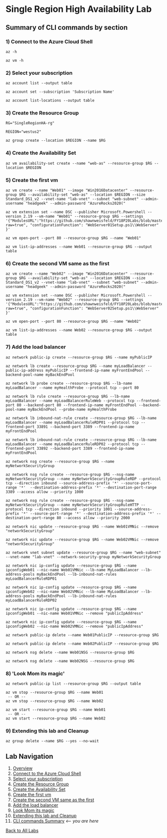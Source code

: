 # Single Region High Availability Lab 
## Summary of CLI commands by section
### 1) Connect to the Azure Cloud Shell
```
az -h

az vm -h
```

### 2) Select your subscription
```
az account list --output table

az account set --subscription 'Subscription Name'

az account list-locations --output table
```

### 3) Create the Resource Group
```
RG="SingleRegionHA-rg"

REGION="westus2"

az group create --location $REGION --name $RG
```

### 4) Create the Availability Set
```
az vm availability-set create --name "web-as" --resource-group $RG --location $REGION
```

### 5) Create the first vm
```
az vm create --name "Web01" --image "Win2016Datacenter" --resource-group $RG --availability-set "web-as" --location $REGION --size Standard_DS1_v2 --vnet-name "lab-vnet" --subnet "web-subnet" --admin-username "headgeek" --admin-password "AzureRocks2020("

az vm extension set --name DSC --publisher Microsoft.Powershell --version 2.19 --vm-name "Web01" --resource-group $RG --settings '{"ModulesURL":"https://github.com/shawnweisfeld/FY18P20Labs/blob/master/AzureIaaS/SingleRegionHALab/assets/WebServerSetup.zip?raw=true", "configurationFunction": "WebServer01Setup.ps1\\WebServer" }'

az vm open-port --port 80 --resource-group $RG --name "Web01"

az vm list-ip-addresses --name Web01 --resource-group $RG --output table
```

### 6) Create the second VM same as the first
```
az vm create --name "Web02" --image "Win2016Datacenter" --resource-group $RG --availability-set "web-as" --location $REGION --size Standard_DS1_v2 --vnet-name "lab-vnet" --subnet "web-subnet" --admin-username "headgeek" --admin-password "AzureRocks2020("

az vm extension set --name DSC --publisher Microsoft.Powershell --version 2.19 --vm-name "Web02" --resource-group $RG --settings '{"ModulesURL":"https://github.com/shawnweisfeld/FY18P20Labs/blob/master/AzureIaaS/SingleRegionHALab/assets/WebServerSetup.zip?raw=true", "configurationFunction": "WebServer02Setup.ps1\\WebServer" }'

az vm open-port --port 80 --resource-group $RG --name "Web02"

az vm list-ip-addresses --name Web02 --resource-group $RG --output table
```

### 7) Add the load balancer
```
az network public-ip create --resource-group $RG --name myPublicIP

az network lb create --resource-group $RG --name myLoadBalancer --public-ip-address myPublicIP --frontend-ip-name myFrontEndPool --backend-pool-name myBackEndPool

az network lb probe create --resource-group $RG --lb-name myLoadBalancer --name myHealthProbe --protocol tcp --port 80

az network lb rule create --resource-group $RG --lb-name myLoadBalancer --name myLoadBalancerRuleWeb --protocol tcp --frontend-port 80 --backend-port 80 --frontend-ip-name myFrontEndPool --backend-pool-name myBackEndPool --probe-name myHealthProbe

az network lb inbound-nat-rule create --resource-group $RG --lb-name myLoadBalancer --name myLoadBalancerRuleRDP01 --protocol tcp --frontend-port 33891 --backend-port 3389 --frontend-ip-name myFrontEndPool

az network lb inbound-nat-rule create --resource-group $RG --lb-name myLoadBalancer --name myLoadBalancerRuleRDP02 --protocol tcp --frontend-port 33892 --backend-port 3389 --frontend-ip-name myFrontEndPool

az network nsg create --resource-group $RG --name myNetworkSecurityGroup

az network nsg rule create --resource-group $RG --nsg-name myNetworkSecurityGroup --name myNetworkSecurityGroupRuleRDP --protocol tcp --direction inbound --source-address-prefix '*' --source-port-range '*'  --destination-address-prefix '*' --destination-port-range 3389 --access allow --priority 1000

az network nsg rule create --resource-group $RG --nsg-name myNetworkSecurityGroup --name myNetworkSecurityGroupRuleHTTP --protocol tcp --direction inbound --priority 1001 --source-address-prefix '*' --source-port-range '*' --destination-address-prefix '*' --destination-port-range 80 --access allow --priority 2000

az network nic update --resource-group $RG --name Web01VMNic --remove "networkSecurityGroup"

az network nic update --resource-group $RG --name Web02VMNic --remove "networkSecurityGroup"

az network vnet subnet update --resource-group $RG --name "web-subnet" --vnet-name "lab-vnet" --network-security-group myNetworkSecurityGroup

az network nic ip-config update --resource-group $RG --name ipconfigWeb01 --nic-name Web01VMNic --lb-name MyLoadBalancer --lb-address-pools myBackEndPool --lb-inbound-nat-rules myLoadBalancerRuleRDP01

az network nic ip-config update --resource-group $RG --name ipconfigWeb02 --nic-name Web02VMNic --lb-name MyLoadBalancer --lb-address-pools myBackEndPool --lb-inbound-nat-rules myLoadBalancerRuleRDP02

az network nic ip-config update --resource-group $RG --name ipconfigWeb01 --nic-name Web01VMNic --remove "publicIpAddress"

az network nic ip-config update --resource-group $RG --name ipconfigWeb02 --nic-name Web02VMNic --remove "publicIpAddress"

az network public-ip delete --name Web01PublicIP --resource-group $RG

az network public-ip delete --name Web02PublicIP --resource-group $RG

az network nsg delete --name Web01NSG --resource-group $RG

az network nsg delete --name Web02NSG --resource-group $RG
```

### 8) 'Look Mom its magic'
```
az network public-ip list --resource-group $RG --output table

az vm stop --resource-group $RG --name Web01
 -- OR --
az vm stop --resource-group $RG --name Web02

az vm start --resource-group $RG --name Web01
 -- OR --
az vm start --resource-group $RG --name Web02
```
### 9) Extending this lab and Cleanup

```
az group delete --name $RG --yes --no-wait
```


## Lab Navigation
1. [Overview](./)
1. [Connect to the Azure Cloud Shell](./step01.html)
1. [Select your subscription](./step02.html)
1. [Create the Resource Group](./step03.html)
1. [Create the Availability Set](./step04.html)
1. [Create the first vm](./step05.html)
1. [Create the second VM same as the first](./step06.html)
1. [Add the load balancer](./step07.html)
1. [Look Mom its magic](./step08.html)
1. [Extending this lab and Cleanup](./step09.html)
1. [CLI commands Summary](./summary.html) *<-- you are here*

[Back to All Labs](../../index.html)